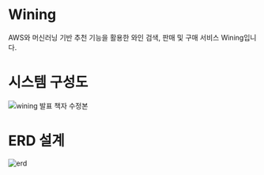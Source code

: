 # Wining

AWS와 머신러닝 기반 추천 기능을 활용한 와인 검색, 판매 및 구매 서비스 Wining입니다.


# 시스템 구성도

![wining 발표 책자 수정본](https://github.com/HoomanHoo/WiningFull/assets/129934364/6a0655df-2562-4f85-bde0-28797772bd4c)


# ERD 설계

![erd](https://github.com/HoomanHoo/WiningFull/assets/129934364/667b9326-2715-45fc-9ede-1aabe74d9df0)
